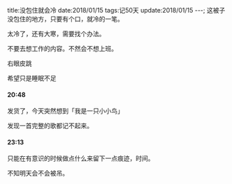 title:没包住就会冷
date:2018/01/15
tags:记50天
update:2018/01/15
---;
这被子没包住的地方，只要有个口，就冷的一笔。

太冷了，还有大寒，需要找个办法。

不要去想工作的内容。不然会不想上班。

右眼皮跳

希望只是睡眠不足

#### 20:48

发货了，今天突然想到「我是一只小小鸟」

发现一首完整的歌都记不起来。

#### 23:13

只能在有意识的时候做点什么来留下一点痕迹，时间。

不知明天会不会被吊。
